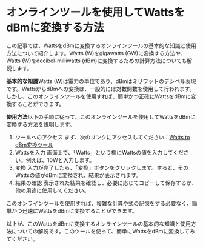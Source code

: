 オンラインツールを使用してWattsをdBmに変換する方法
=============================

この記事では、WattsをdBmに変換するオンラインツールの基本的な知識と使用方法について紹介します。Watts (W)をgigawatts (GW)に変換する方法や、Watts (W)をdecibel-milliwatts (dBm)に変換するための計算方法についても解説します。

**基本的な知識**Watts (W)は電力の単位であり、dBmはミリワットのデシベル表現です。WattsからdBmへの変換は、一般的には対数関数を使用して行われます。しかし、このオンラインツールを使用すれば、簡単かつ正確にWattsをdBmに変換することができます。

**使用方法**以下の手順に従って、このオンラインツールを使用してWattsをdBmに変換する方法を説明します。

1. ツールへのアクセス まず、次のリンクにアクセスしてください：[Watts to dBm変換ツール](https://www.onlinecalculatorsfree.com/ja/convert/watts-to-dbm.html)
2. Wattsを入力 画面上で、「Watts」という欄にWattsの値を入力してください。例えば、10Wと入力します。
3. 変換 入力が完了したら、「変換」ボタンをクリックします。すると、そのWattsの値がdBmに変換され、結果が表示されます。
4. 結果の確認 表示された結果を確認し、必要に応じてコピーして保存するか、他の用途に使用してください。

このオンラインツールを使用すれば、複雑な計算や式の記憶をする必要なく、簡単かつ迅速にWattsをdBmに変換することができます。

以上が、このWattsをdBmに変換するオンラインツールの基本的な知識と使用方法についての解説です。このツールを使って、簡単にWattsをdBmに変換してみてください。